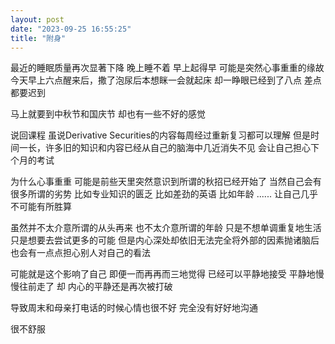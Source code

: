 ```yaml
---
layout: post
date: "2023-09-25 16:55:25"
title: "附身"
---
```


最近的睡眠质量再次显著下降
晚上睡不着
早上起得早
可能是突然心事重重的缘故
今天早上六点醒来后，撒了泡尿后本想眯一会就起床
却一睁眼已经到了八点
差点都要迟到

马上就要到中秋节和国庆节
却也有一些不好的感觉

说回课程
虽说Derivative Securities的内容每周经过重新复习都可以理解
但是时间一长，许多旧的知识和内容已经从自己的脑海中几近消失不见
会让自己担心下个月的考试

为什么心事重重
可能是前些天里突然意识到所谓的秋招已经开始了
当然自己会有很多所谓的劣势
比如专业知识的匮乏
比如差劲的英语
比如年龄
......
让自己几乎不可能有所胜算

虽然并不太介意所谓的从头再来
也不太介意所谓的年龄
只是不想单调重复地生活
只是想要去尝试更多的可能
但是内心深处却依旧无法完全将外部的因素抛诸脑后
也会有一点点担心别人对自己的看法

可能就是这个影响了自己
即便一而再再而三地觉得
已经可以平静地接受
平静地慢慢往前走了
却
内心的平静还是再次被打破

导致周末和母亲打电话的时候心情也很不好
完全没有好好地沟通


很不舒服

